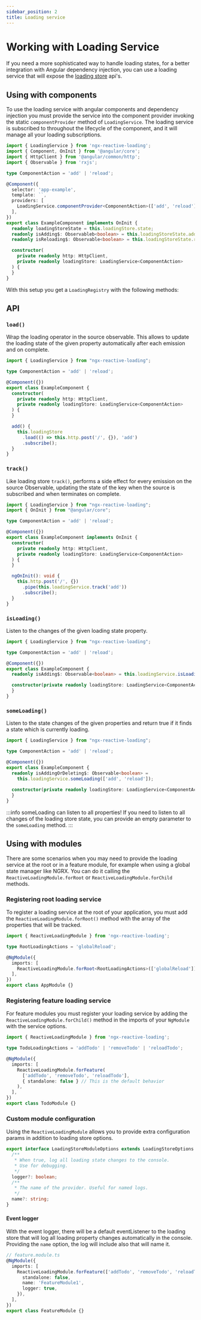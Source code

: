 ```yaml
---
sidebar_position: 2
title: Loading service
---
```


# Working with Loading Service

If you need a more sophisticated way to handle loading states, for a better integration with Angular dependency
injection, you can use a loading service that will expose the [loading store](#loading-store) api's.

## Using with components

To use the loading service with angular components and dependency injection you must provide the service into the
component provider invoking the static `componentProvider` method of `LoadingService`. The loading service is subscribed
to throughout the lifecycle of the component, and it will manage all your loading subscriptions.

```ts title=example.component.ts
import { LoadingService } from 'ngx-reactive-loading';
import { Component, OnInit } from '@angular/core';
import { HttpClient } from '@angular/common/http';
import { Observable } from 'rxjs';

type ComponentAction = 'add' | 'reload';

@Component({
  selector: 'app-example',
  template: ``,
  providers: [
    LoadingService.componentProvider<ComponentAction>(['add', 'reload']),
  ],
})
export class ExampleComponent implements OnInit {
  readonly loadingStoreState = this.loadingStore.state;
  readonly isAdding$: Observableb<boolean> = this.loadingStoreState.add.$;
  readonly isReloading$: Observable<boolean> = this.loadingStoreState.reload.$;

  constructor(
    private readonly http: HttpClient,
    private readonly loadingStore: LoadingService<ComponentAction>
  ) {
  }
}
```

With this setup you get a `LoadingRegistry` with the following methods:

## API

### `load()`

Wrap the loading operator in the source observable. This allows to update the loading state of the given property
automatically after each emission and on complete.

```ts title=example.component.ts
import { LoadingService } from "ngx-reactive-loading";

type ComponentAction = 'add' | 'reload';

@Component({})
export class ExampleComponent {
  constructor(
    private readonly http: HttpClient,
    private readonly loadingStore: LoadingService<ComponentAction>
  ) {
  }

  add() {
    this.loadingStore
      .load(() => this.http.post('/', {}), 'add')
      .subscribe();
  }
}
```

### `track()`

Like loading store `track()`, performs a side effect for every emission on the source Observable, updating the state of
the key when the source is subscribed and when terminates on complete.

```ts title=example.component.ts
import { LoadingService } from "ngx-reactive-loading";
import { OnInit } from "@angular/core";

type ComponentAction = 'add' | 'reload';

@Component({})
export class ExampleComponent implements OnInit {
  constructor(
    private readonly http: HttpClient,
    private readonly loadingStore: LoadingService<ComponentAction>
  ) {
  }

  ngOnInit(): void {
    this.http.post('/', {})
      .pipe(this.loadingService.track('add'))
      .subscribe();
  }
}
```

### `isLoading()`

Listen to the changes of the given loading state property.

```ts title=example.component.ts
import { LoadingService } from "ngx-reactive-loading";

type ComponentAction = 'add' | 'reload';

@Component({})
export class ExampleComponent {
  readonly isAdding$: Observable<boolean> = this.loadingService.isLoading('add');

  constructor(private readonly loadingStore: LoadingService<ComponentAction>) {
  }
}
```

### `someLoading()`

Listen to the state changes of the given properties and return true if it finds a state which is currently loading.

```ts title=example.component.ts
import { LoadingService } from "ngx-reactive-loading";

type ComponentAction = 'add' | 'reload';

@Component({})
export class ExampleComponent {
  readonly isAddingOrDeleting$: Observable<boolean> = 
    this.loadingService.someLoading(['add', 'reload']);
  
  constructor(private readonly loadingStore: LoadingService<ComponentAction>) {
  }
}
```

:::info someLoading can listen to all properties!
If you need to listen to all changes of the loading store state, you can provide an empty parameter
to the `someLoading` method.
:::


## Using with modules

There are some scenarios when you may need to provide the loading service at the root or in a feature module, for
example when using a global state manager like NGRX. You can do it calling the `ReactiveLoadingModule.forRoot`
or `ReactiveLoadingModule.forChild` methods.

### Registering root loading service

To register a loading service at the root of your application, you must add the `ReactiveLoadingModule.forRoot()` method
with the array of the properties that will be tracked.

```ts title=app.module.ts
import { ReactiveLoadingModule } from 'ngx-reactive-loading';

type RootLoadingActions = 'globalReload';

@NgModule({
  imports: [
    ReactiveLoadingModule.forRoot<RootLoadingActions>(['globalReload']),
  ],
})
export class AppModule {}
```

### Registering feature loading service

For feature modules you must register your loading service by adding the `ReactiveLoadingModule.forChild()` method in
the imports of your `NgModule` with the service options.

```ts title=todo.module.ts
import { ReactiveLoadingModule } from 'ngx-reactive-loading';

type TodoLoadingActions = 'addTodo' | 'removeTodo' | 'reloadTodo';

@NgModule({
  imports: [
    ReactiveLoadingModule.forFeature(
      ['addTodo', 'removeTodo', 'reloadTodo'],
      { standalone: false } // This is the default behavior
    ),
  ],
})
export class TodoModule {}
```

### Custom module configuration

Using the `ReactiveLoadingModule` allows you to provide extra configuration params in addition to loading store options.

```ts
export interface LoadingStoreModuleOptions extends LoadingStoreOptions {
  /**
   * When true, log all loading state changes to the console.
   * Use for debugging.
   */
  logger?: boolean;
  /**
   * The name of the provider. Useful for named logs.
   */
  name?: string;
}
```

#### Event logger

With the event logger, there will be a default eventListener to the loading store that will log all loading property
changes automatically in the console. Providing the `name` option, the log will include also that will name it.

```ts title=feature.module.ts
// feature.module.ts
@NgModule({
  imports: [
    ReactiveLoadingModule.forFeature(['addTodo', 'removeTodo', 'reloadTodo'], {
      standalone: false,
      name: 'FeatureModule1',
      logger: true,
    }),
  ],
})
export class FeatureModule {}
```
